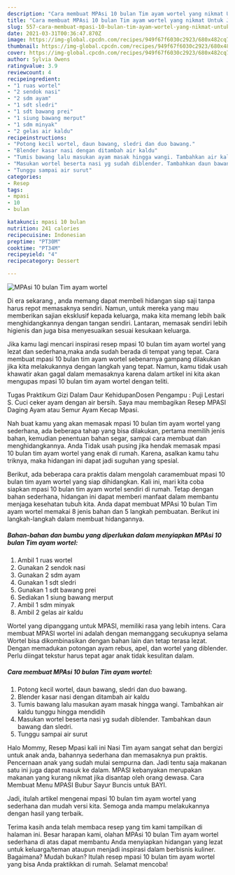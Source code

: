 ```yaml
---
description: "Cara membuat MPAsi 10 bulan Tim ayam wortel yang nikmat Untuk Jualan"
title: "Cara membuat MPAsi 10 bulan Tim ayam wortel yang nikmat Untuk Jualan"
slug: 557-cara-membuat-mpasi-10-bulan-tim-ayam-wortel-yang-nikmat-untuk-jualan
date: 2021-03-31T00:36:47.870Z
image: https://img-global.cpcdn.com/recipes/949f67f6030c2923/680x482cq70/mpasi-10-bulan-tim-ayam-wortel-foto-resep-utama.jpg
thumbnail: https://img-global.cpcdn.com/recipes/949f67f6030c2923/680x482cq70/mpasi-10-bulan-tim-ayam-wortel-foto-resep-utama.jpg
cover: https://img-global.cpcdn.com/recipes/949f67f6030c2923/680x482cq70/mpasi-10-bulan-tim-ayam-wortel-foto-resep-utama.jpg
author: Sylvia Owens
ratingvalue: 3.9
reviewcount: 4
recipeingredient:
- "1 ruas wortel"
- "2 sendok nasi"
- "2 sdm ayam"
- "1 sdt sledri"
- "1 sdt bawang prei"
- "1 siung bawang merput"
- "1 sdm minyak"
- "2 gelas air kaldu"
recipeinstructions:
- "Potong kecil wortel, daun bawang, sledri dan duo bawang."
- "Blender kasar nasi dengan ditambah air kaldu"
- "Tumis bawang lalu masukan ayam masak hingga wangi. Tambahkan air kaldu tunggu hingga mendidih"
- "Masukan wortel beserta nasi yg sudah diblender. Tambahkan daun bawang dan sledri."
- "Tunggu sampai air surut"
categories:
- Resep
tags:
- mpasi
- 10
- bulan

katakunci: mpasi 10 bulan 
nutrition: 241 calories
recipecuisine: Indonesian
preptime: "PT30M"
cooktime: "PT34M"
recipeyield: "4"
recipecategory: Dessert

---
```



![MPAsi 10 bulan Tim ayam wortel](https://img-global.cpcdn.com/recipes/949f67f6030c2923/680x482cq70/mpasi-10-bulan-tim-ayam-wortel-foto-resep-utama.jpg)

Di era  sekarang , anda memang dapat membeli hidangan siap saji tanpa harus repot memasaknya sendiri. Namun, untuk mereka yang mau memberikan sajian eksklusif kepada keluarga, maka kita memang lebih baik menghidangkannya dengan tangan sendiri. Lantaran, memasak sendiri lebih higienis dan juga bisa menyesuaikan sesuai kesukaan keluarga.

Jika kamu lagi mencari inspirasi resep mpasi 10 bulan tim ayam wortel yang lezat dan sederhana,maka anda sudah berada di tempat yang tepat. Cara membuat mpasi 10 bulan tim ayam wortel  sebenarnya gampang dilakukan jika kita melakukannya dengan langkah yang tepat. Namun, kamu tidak usah khawatir akan gagal dalam memasaknya 
karena dalam artikel ini kita akan mengupas mpasi 10 bulan tim ayam wortel dengan teliti.  

Tugas Praktikum Gizi Dalam Daur KehidupanDosen Pengampu : Puji Lestari S. Cuci ceker ayam dengan air bersih. Saya mau membagikan Resep MPASI Daging Ayam atau Semur Ayam Kecap Mpasi.

Nah buat kamu yang akan memasak mpasi 10 bulan tim ayam wortel yang sederhana, ada beberapa tahap yang bisa dilakukan, pertama memilih jenis bahan, kemudian penentuan bahan segar, sampai cara membuat dan menghidangkannya. Anda Tidak usah pusing jika hendak memasak mpasi 10 bulan tim ayam wortel yang enak di rumah. Karena, asalkan kamu  tahu triknya, maka hidangan ini dapat jadi suguhan yang spesial.

Berikut, ada beberapa cara praktis  dalam mengolah caramembuat mpasi 10 bulan tim ayam wortel yang siap dihidangkan. Kali ini, mari kita coba siapkan mpasi 10 bulan tim ayam wortel sendiri di rumah. Tetap dengan bahan sederhana, hidangan ini dapat memberi manfaat dalam membantu menjaga kesehatan tubuh kita. Anda dapat membuat MPAsi 10 bulan Tim ayam wortel memakai 8 jenis bahan dan 5 langkah pembuatan. Berikut ini langkah-langkah dalam membuat hidangannya.

<!--inarticleads1-->

##### Bahan-bahan dan bumbu yang diperlukan dalam menyiapkan MPAsi 10 bulan Tim ayam wortel:

1. Ambil 1 ruas wortel
1. Gunakan 2 sendok nasi
1. Gunakan 2 sdm ayam
1. Gunakan 1 sdt sledri
1. Gunakan 1 sdt bawang prei
1. Sediakan 1 siung bawang merput
1. Ambil 1 sdm minyak
1. Ambil 2 gelas air kaldu


Wortel yang dipanggang untuk MPASI, memiliki rasa yang lebih intens. Cara membuat MPASI wortel ini adalah dengan memanggang secukupnya selama Wortel bisa dikombinasikan dengan bahan lain dan tetap terasa lezat. Dengan memadukan potongan ayam rebus, apel, dan wortel yang diblender. Perlu diingat tekstur harus tepat agar anak tidak kesulitan dalam. 

<!--inarticleads2-->

##### Cara membuat MPAsi 10 bulan Tim ayam wortel:

1. Potong kecil wortel, daun bawang, sledri dan duo bawang.
1. Blender kasar nasi dengan ditambah air kaldu
1. Tumis bawang lalu masukan ayam masak hingga wangi. Tambahkan air kaldu tunggu hingga mendidih
1. Masukan wortel beserta nasi yg sudah diblender. Tambahkan daun bawang dan sledri.
1. Tunggu sampai air surut


Halo Mommy, Resep Mpasi kali ini Nasi Tim ayam sangat sehat dan bergizi untuk anak anda, bahannya sederhana dan memasaknya pun praktis. Pencernaan anak yang sudah mulai sempurna dan. Jadi tentu saja makanan satu ini juga dapat masuk ke dalam. MPASI kebanyakan merupakan makanan yang kurang nikmat jika disantap oleh orang dewasa. Cara Membuat Menu MPASI Bubur Sayur Buncis untuk BAYI. 

Jadi, itulah artikel mengenai  mpasi 10 bulan tim ayam wortel  yang sederhana dan mudah versi kita. Semoga anda mampu melakukannya dengan hasil yang terbaik. 

Terima kasih anda telah membaca resep yang tim kami tampilkan di halaman ini. Besar harapan kami, olahan  MPAsi 10 bulan Tim ayam wortel sederhana di atas dapat membantu Anda menyiapkan hidangan yang lezat untuk keluarga/teman ataupun menjadi inspirasi dalam berbisnis kuliner. Bagaimana? Mudah bukan? Itulah resep mpasi 10 bulan tim ayam wortel yang bisa Anda praktikkan di rumah. Selamat mencoba!

